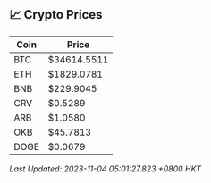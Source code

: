 ## 📈 Crypto Prices

| Coin | Price |
| ---- | ----- |
| BTC | $34614.5511 |
| ETH | $1829.0781 |
| BNB | $229.9045 |
| CRV | $0.5289 |
| ARB | $1.0580 |
| OKB | $45.7813 |
| DOGE | $0.0679 |

_Last Updated: 2023-11-04 05:01:27.823 +0800 HKT_